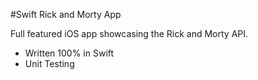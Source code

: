 #Swift Rick and Morty App

Full featured iOS app showcasing the Rick and Morty API.

- Written 100% in Swift
- Unit Testing


